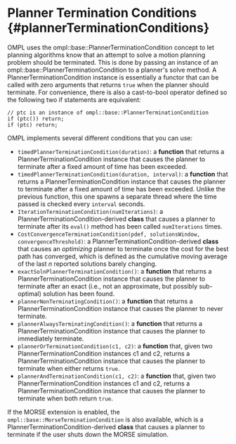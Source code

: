 # Planner Termination Conditions {#plannerTerminationConditions}

OMPL uses the ompl::base::PlannerTerminationCondition concept to let planning algorithms know that an attempt to solve a motion planning problem should be terminated. This is done by passing an instance of an ompl::base::PlannerTerminationCondition to a planner's solve method. A PlannerTerminationCondition instance is essentially a functor that can be called with zero arguments that returns `true` when the planner should terminate. For convenience, there is also a cast-to-bool operator defined so the following two if statements are equivalent:

~~~{.cpp}
// ptc is an instance of ompl::base::PlannerTerminationCondition
if (ptc()) return;
if (ptc) return;
~~~

OMPL implements several different conditions that you can use:

- `timedPlannerTerminationCondition(duration)`: a **function** that returns a PlannerTerminationCondition instance that causes the planner to terminate after a fixed amount of time has been exceeded.
- `timedPlannerTerminationCondition(duration, interval)`: a **function** that returns a PlannerTerminationCondition instance that causes the planner to terminate after a fixed amount of time has been exceeded. Unlike the previous function, this one spawns a separate thread where the time passed is checked every `interval` seconds. 
- `IterationTerminationCondition(numIterations)`: a PlannerTerminationCondition-derived **class** that causes a planner to terminate after its `eval()` method has been called `numIterations` times.
- `CostConvergenceTerminationCondition(pdef, solutionsWindow, convergenceThreshold)`: a PlannerTerminationCondition-derived **class** that causes an *optimizing* planner to terminate once the cost for the best path has converged, which is defined as the cumulative moving average of the last _n_ reported solutions barely changing.
- `exactSolnPlannerTerminationCondition()`: a **function** that returns a PlannerTerminationCondition instance that causes the planner to terminate after an exact (i.e., not an approximate, but possibly sub-optimal) solution has been found.
- `plannerNonTerminatingCondition()`: a **function** that returns a PlannerTerminationCondition instance that causes the planner to never terminate.
- `plannerAlwaysTerminatingCondition()`: a **function** that returns a PlannerTerminationCondition instance that causes the planner to immediately terminate.
- `plannerOrTerminationCondition(c1, c2)`: a **function** that, given two PlannerTerminationCondition instances c1 and c2, returns a PlannerTerminationCondition instance that causes the planner to terminate when either returns `true`.
- `plannerAndTerminationCondition(c1, c2)`: a **function** that, given two PlannerTerminationCondition instances c1 and c2, returns a PlannerTerminationCondition instance that causes the planner to terminate when both return `true`.

If the MORSE extension is enabled, the `ompl::base::MorseTerminationCondition` is also available, which is a PlannerTerminationCondition-derived **class** that causes a planner to terminate if the user shuts down the MORSE simulation.
